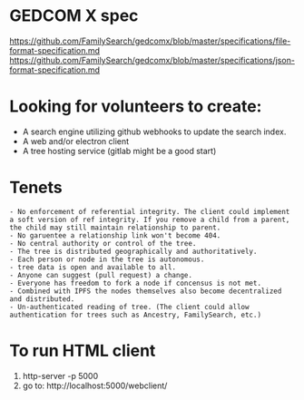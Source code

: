 # GEDCOM X spec
https://github.com/FamilySearch/gedcomx/blob/master/specifications/file-format-specification.md
https://github.com/FamilySearch/gedcomx/blob/master/specifications/json-format-specification.md

# Looking for volunteers to create:
* A search engine utilizing github webhooks to update the search index.
* A web and/or electron client
* A tree hosting service (gitlab might be a good start)


# Tenets
	- No enforcement of referential integrity. The client could implement a soft version of ref integrity. If you remove a child from a parent, the child may still maintain relationship to parent.
	- No garuentee a relationship link won't become 404.
	- No central authority or control of the tree.
	- The tree is distributed geographically and authoritatively.
	- Each person or node in the tree is autonomous.
	- tree data is open and available to all.
	- Anyone can suggest (pull request) a change.
	- Everyone has freedom to fork a node if concensus is not met.
	- Combined with IPFS the nodes themselves also become decentralized and distributed.
	- Un-authenticated reading of tree. (The client could allow authentication for trees such as Ancestry, FamilySearch, etc.)

# To run HTML client
1. http-server -p 5000
2. go to: http://localhost:5000/webclient/
